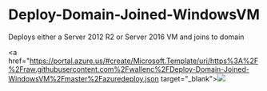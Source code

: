 # Deploy-Domain-Joined-WindowsVM
Deploys either a Server 2012 R2 or Server 2016 VM and joins to domain

<a href="https://portal.azure.us/#create/Microsoft.Template/uri/https%3A%2F%2Fraw.githubusercontent.com%2Fwallenc%2FDeploy-Domain-Joined-WindowsVM%2Fmaster%2Fazuredeploy.json target="_blank"><img src="https://azuredeploy.net/AzureGov.png"/></a>
